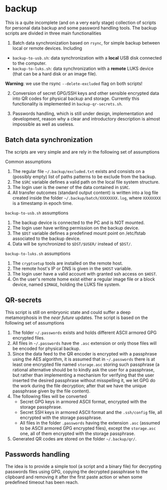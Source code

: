 # backup
This is a quite incomplete (and on a very early stage) collection of scripts for personal data backup and some password handling tools.
The backup scripts are divided in three main functionalities

1. Batch data synchronization based on ```rsync```, for simple backup between local or remote devices.
Including
* ```backup-to-usb.sh```: data synchronization with a **local** USB disk connected to the computer.
* ```backup-to-luks.sh```: data synchronization with a **remote** LUKS device (that can be a hard disk or an image file).

**Warning**: we use the rsync ```--delete-excluded``` flag on both scripts!

2. Conversion of secret GPG/SSH keys and other sensible encrypted data into QR codes for physical backup and storage.
Currently this functionality is implemented in ```backup-qr-secrets.sh```.

3. Passwords handling, which is still under design, implementation and development, reason why a clear and introductory description is almost impossible as well as useless.

## Batch data synchronization

The scripts are very simple and are rely in the following set of assumptions 

Common assumptions

1. The regular file ```~/.backup/excluded.txt``` exists and consists on a (possibly empty) list of paths patterns to be exclude from the backup.
2. The ```$SRC``` variable defines a valid path on the local file system structure.
3. The login user is the owner of the data contained in ```$SRC```.
4. All transfer outcomes (standard output content) is written into a log file created inside the folder ```~/.backup/batch/XXXXXXXX.log```, where ```XXXXXXXX``` is a timestamp in epoch time.

```backup-to-usb.sh``` assumptions

1. The backup device is connected to the PC and is NOT mounted.
2. The login user have writing permission on the backup device.
3. The ```$DST``` variable defines a predefined mount point on /etc/fstab associated to the backup device.
4. Data will be synchronized to ```$DST/$USER/``` instead of ```$DST/```.

```backup-to-luks.sh``` assumptions

1. The ```cryptsetup``` tools are installed on the remote host.
2. The remote host's IP or DNS is given in the ```$HOST``` variable.
3. The login user have a valid account with granted ssh access on ```$HOST```.
4. On the user's remote home exist either a regular image file or a block device, named ```$IMAGE```, holding the LUKS file system.


## QR-secrets

This script is still on embryonic state and could suffer a deep metamorphosis in the _near future_ updates.
The script is based on the following set of assumptions

1. The folder ```~/.passwords``` exists and holds different ASCII armored GPG encrypted files.
2. All files in ```~/.passwords``` have the ```.asc``` extension or only those files will be encoded for physical backup.
3. Since the data feed to the QR encoder is encrypted with a passphrase using the AES algorithm, it is assumed that in ```~/.passwords``` there is at least one encrypted file named ```storage.asc``` storing such passphrase (a rational alternative should be to kindly ask the user for a passphrase, but rather than implementing a mechanism for verifying that the user inserted the desired passphrase without misspelling it, we let GPG do the work during the file decryption; after that we have the unique passphrase given by the file content).
4. The following files will be converted
    * Secret GPG keys in armored ASCII format, encrypted with the storage passphrase.
    * Secret SSH keys in armored ASCII format and the ```.ssh/config``` file, all encrypted with the storage passphrase.
    * All files in the folder ```.passwords``` having the extension ```.asc``` (assumed to be ASCII armored GPG encrypted files), except the ```storage.asc``` one, all of them encrypted with the storage passphrase.
5. Generated QR codes are stored on the folder ```~/.backup/qr/```.

## Passwords handling

The idea is to provide a simple tool (a script and a binary file) for decrypting passwords files using GPG, copying the decrypted passphrase to the clipboard and removing it after the first paste action or when some predefined timeout has been reach.
